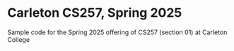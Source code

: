 # Carleton CS257, Spring 2025
Sample code for the Spring 2025 offering of CS257 (section 01) at Carleton College
